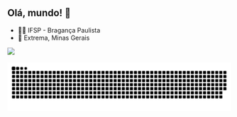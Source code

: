 ## Olá, mundo! 👋

- 👨‍🎓 IFSP - Bragança Paulista
- 📍 Extrema, Minas Gerais

<a href = "mailto:ian.souza@aluno.ifsp.edu.br"><img src="https://img.shields.io/badge/-Gmail-%23333?style=for-the-badge&logo=gmail&logoColor=white" target="_blank"></a>

<picture align="center">
  <source media="(prefers-color-scheme: dark)" srcset="https://raw.githubusercontent.com/ianSouza05/ianSouza05/output/github-contribution-grid-snake-dark.svg">
  <source media="(prefers-color-scheme: light)" srcset="https://raw.githubusercontent.com/ianSouza05/ianSouza05/output/github-contribution-grid-snake-dark.svg">
  <img align="center" alt="github contribution grid snake animation" src="https://raw.githubusercontent.com/mari4souza/mari4souza/output/github-contribution-grid-snake.svg">
</picture>

